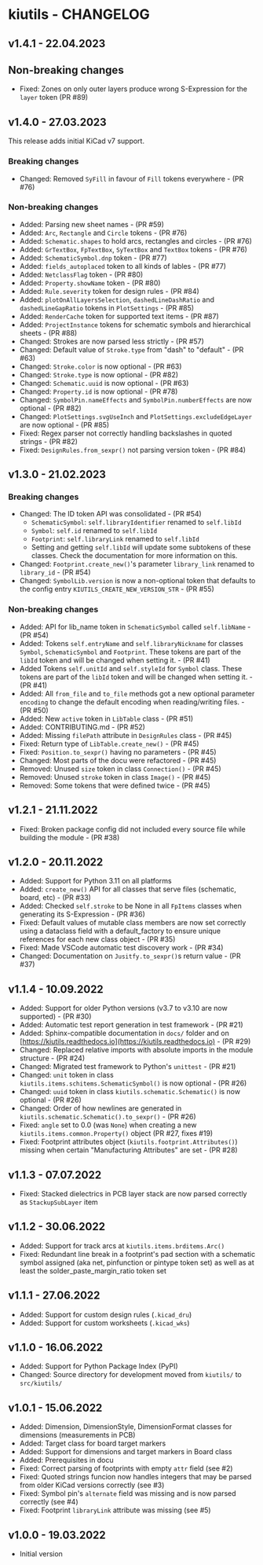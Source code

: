 # kiutils - CHANGELOG

## v1.4.1 - 22.04.2023

## Non-breaking changes
- Fixed: Zones on only outer layers produce wrong S-Expression for the `layer` token (PR #89)

## v1.4.0 - 27.03.2023
This release adds initial KiCad v7 support.

### Breaking changes
- Changed: Removed `SyFill` in favour of `Fill` tokens everywhere - (PR #76)

### Non-breaking changes
- Added: Parsing new sheet names - (PR #59)
- Added: `Arc`, `Rectangle` and `Circle` tokens - (PR #76)
- Added: `Schematic.shapes` to hold arcs, rectangles and circles - (PR #76)
- Added: `GrTextBox`, `FpTextBox`, `SyTextBox` and `TextBox` tokens - (PR #76)
- Added: `SchematicSymbol.dnp` token - (PR #77)
- Added: `fields_autoplaced` token to all kinds of lables - (PR #77)
- Added: `NetclassFlag` token - (PR #80)
- Added: `Property.showName` token - (PR #80)
- Added: `Rule.severity` token for design rules - (PR #84)
- Added: `plotOnAllLayersSelection`, `dashedLineDashRatio` and `dashedLineGapRatio` tokens 
         in `PlotSettings` - (PR #85)
- Added: `RenderCache` token for supported text items - (PR #87)
- Added: `ProjectInstance` tokens for schematic symbols and hierarchical sheets - (PR #88)
- Changed: Strokes are now parsed less strictly - (PR #57)
- Changed: Default value of `Stroke.type` from "dash" to "default" - (PR #63)
- Changed: `Stroke.color` is now optional - (PR #63)
- Changed: `Stroke.type` is now optional - (PR #82)
- Changed: `Schematic.uuid` is now optional - (PR #63)
- Changed: `Property.id` is now optional - (PR #78)
- Changed: `SymbolPin.nameEffects` and `SymbolPin.numberEffects` are now optional - (PR #82)
- Changed: `PlotSettings.svgUseInch` and `PlotSettings.excludeEdgeLayer` are now optional - (PR #85)
- Fixed: Regex parser not correctly handling backslashes in quoted strings - (PR #82)
- Fixed: `DesignRules.from_sexpr()` not parsing version token - (PR #84)

## v1.3.0 - 21.02.2023
### Breaking changes
- Changed: The ID token API was consolidated - (PR #54)
  - `SchematicSymbol`: `self.libraryIdentifier` renamed to `self.libId`
  - `Symbol`: `self.id` renamed to `self.libId`
  - `Footprint`: `self.libraryLink` renamed to `self.libId`
  - Setting and getting `self.libId` will update some subtokens of these classes. Check the documentation
    for more information on this.
- Changed: `Footprint.create_new()`'s parameter `library_link` renamed to `library_id` - (PR #54)
- Changed: `SymbolLib.version` is now a non-optional token that defaults to the config entry
           `KIUTILS_CREATE_NEW_VERSION_STR` - (PR #55)

### Non-breaking changes
- Added: API for lib_name token in `SchematicSymbol` called `self.libName` - (PR #54)
- Added: Tokens `self.entryName` and `self.libraryNickname` for classes `Symbol`, `SchematicSymbol`
         and `Footprint`. These tokens are part of the `libId` token and will be changed when setting 
         it. - (PR #41)
- Added Tokens `self.unitId` and `self.styleId` for `Symbol` class. These tokens are part of the 
        `libId` token and will be changed when setting it. - (PR #41)
- Added: All `from_file` and `to_file` methods got a new optional parameter `encoding` to change 
         the default encoding when reading/writing files. - (PR #50)
- Added: New `active` token in `LibTable` class - (PR #51)
- Added: CONTRIBUTING.md - (PR #52)
- Added: Missing `filePath` attribute in `DesignRules` class - (PR #45)
- Fixed: Return type of `LibTable.create_new()` - (PR #45)
- Fixed: `Position.to_sexpr()` having no parameters - (PR #45)
- Changed: Most parts of the docu were refactored - (PR #45)
- Removed: Unused `size` token in class `Connection()` - (PR #45)
- Removed: Unused `stroke` token in class `Image()` - (PR #45)
- Removed: Some tokens that were defined twice - (PR #45)

## v1.2.1 - 21.11.2022
- Fixed: Broken package config did not included every source file while building the module - (PR #38) 

## v1.2.0 - 20.11.2022
- Added: Support for Python 3.11 on all platforms
- Added: `create_new()` API for all classes that serve files (schematic, board, etc) - (PR #33)
- Added: Checked `self.stroke` to be None in all `FpItems` classes when generating its S-Expression - (PR #36)
- Fixed: Default values of mutable class members are now set correctly using a dataclass field with 
         a default_factory to ensure unique references for each new class object - (PR #35)
- Fixed: Made VSCode automatic test discovery work - (PR #34)
- Changed: Documentation on `Jusitfy.to_sexpr()`s return value - (PR #37)

## v1.1.4 - 10.09.2022
- Added: Support for older Python versions (v3.7 to v3.10 are now supported) - (PR #30)
- Added: Automatic test report generation in test framework - (PR #21)
- Added: Sphinx-compatible documentation in `docs/` folder and on 
         [https://kiutils.readthedocs.io](https://kiutils.readthedocs.io) - (PR #29)
- Changed: Replaced relative imports with absolute imports in the module structure - (PR #24)
- Changed: Migrated test framework to Python's `unittest` - (PR #21)
- Changed: `unit` token in class `kiutils.items.schitems.SchematicSymbol()` is now optional - (PR #26)
- Changed: `uuid` token in class `kiutils.schematic.Schematic()` is now optional - (PR #26)
- Changed: Order of how newlines are generated in `kiutils.schematic.Schematic().to_sexpr()` - (PR #26)
- Fixed: `angle` set to 0.0 (was `None`) when creating a new `kiutils.items.common.Property()` object (PR #27, fixes #19)
- Fixed: Footprint attributes object (`kiutils.footprint.Attributes()`) missing when certain 
         "Manufacturing Attributes" are set - (PR #28)

## v1.1.3 - 07.07.2022
- Fixed: Stacked dielectrics in PCB layer stack are now parsed correctly as `StackupSubLayer` item

## v1.1.2 - 30.06.2022
- Added: Support for track arcs at `kiutils.items.brditems.Arc()`
- Fixed: Redundant line break in a footprint's pad section with a schematic symbol assigned (aka 
         net, pinfunction or pintype token set) as well as at least the solder_paste_margin_ratio 
         token set 

## v1.1.1 - 27.06.2022
- Added: Support for custom design rules (`.kicad_dru`)
- Added: Support for custom worksheets (`.kicad_wks`)

## v1.1.0 - 16.06.2022
- Added: Support for Python Package Index (PyPI)
- Changed: Source directory for development moved from `kiutils/` to `src/kiutils/`

## v1.0.1 - 15.06.2022
- Added: Dimension, DimensionStyle, DimensionFormat classes for dimensions (measurements in PCB)
- Added: Target class for board target markers
- Added: Support for dimensions and target markers in Board class
- Added: Prerequisites in docu
- Fixed: Correct parsing of footprints with empty `attr` field (see #2)
- Fixed: Quoted strings funcion now handles integers that may be parsed from older KiCad versions 
         correctly (see #3)
- Fixed: Symbol pin's `alternate` field was missing and is now parsed correctly (see #4)
- Fixed: Footprint `libraryLink` attribute was missing (see #5)

## v1.0.0 - 19.03.2022
- Initial version